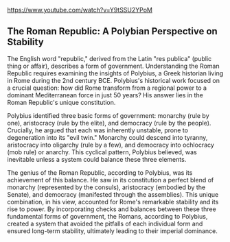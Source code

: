 https://www.youtube.com/watch?v=Y9tSSU2YPoM

## The Roman Republic: A Polybian Perspective on Stability

The English word "republic," derived from the Latin "res publica" (public thing or affair), describes a form of government.  Understanding the Roman Republic requires examining the insights of Polybius, a Greek historian living in Rome during the 2nd century BCE.  Polybius's historical work focused on a crucial question: how did Rome transform from a regional power to a dominant Mediterranean force in just 50 years?  His answer lies in the Roman Republic's unique constitution.

Polybius identified three basic forms of government: monarchy (rule by one), aristocracy (rule by the elite), and democracy (rule by the people).  Crucially, he argued that each was inherently unstable, prone to degeneration into its "evil twin."  Monarchy could descend into tyranny, aristocracy into oligarchy (rule by a few), and democracy into ochlocracy (mob rule) or anarchy.  This cyclical pattern, Polybius believed, was inevitable unless a system could balance these three elements.

The genius of the Roman Republic, according to Polybius, was its achievement of this balance.  He saw in its constitution a perfect blend of monarchy (represented by the consuls), aristocracy (embodied by the Senate), and democracy (manifested through the assemblies). This unique combination, in his view, accounted for Rome's remarkable stability and its rise to power.  By incorporating checks and balances between these three fundamental forms of government, the Romans, according to Polybius, created a system that avoided the pitfalls of each individual form and ensured long-term stability, ultimately leading to their imperial dominance.

